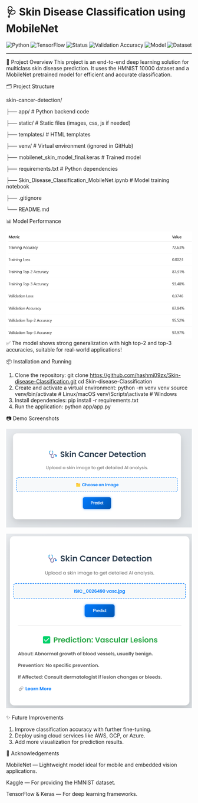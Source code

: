 # 🩺 Skin Disease Classification using MobileNet

![Python](https://img.shields.io/badge/Python-3.8%2B-blue.svg)
![TensorFlow](https://img.shields.io/badge/TensorFlow-2.0%2B-orange.svg)
![Status](https://img.shields.io/badge/Status-Completed-brightgreen.svg)
![Validation Accuracy](https://img.shields.io/badge/Validation_Accuracy-87.84%25-brightgreen)
![Model](https://img.shields.io/badge/Model-MobileNet-blueviolet)
![Dataset](https://img.shields.io/badge/Dataset-HMNIST_10000-lightgrey)

---


🚀 Project Overview
This project is an end-to-end deep learning solution for multiclass skin disease prediction.
It uses the HMNIST 10000 dataset and a MobileNet pretrained model for efficient and accurate classification.



🗂️ Project Structure

skin-cancer-detection/

├── app/                   # Python backend code

├── static/                 # Static files (images, css, js if needed)

├── templates/              # HTML templates

├── venv/                   # Virtual environment (ignored in GitHub)

├── mobilenet_skin_model_final.keras  # Trained model

├── requirements.txt        # Python dependencies

├── Skin_Disease_Classification_MobileNet.ipynb  # Model training notebook

├── .gitignore

└── README.md




📊 Model Performance

![Model Evaluation](static/images/model_evaluation_table.png)
✅ The model shows strong generalization with high top-2 and top-3 accuracies, suitable for real-world applications!


📦 Installation and Running
1. Clone the repository:
    git clone https://github.com/hashmi09zx/Skin-disease-Classification.git
cd Skin-disease-Classification
2. Create and activate a virtual environment:
    python -m venv venv
    source venv/bin/activate  # Linux/macOS
    venv\Scripts\activate     # Windows
3. Install dependencies:
    pip install -r requirements.txt
4. Run the application:
    python app/app.py


📷 Demo Screenshots

![Demo Image](static/images/demo.png)

![Prediction Image](static/images/image.png)

✨ Future Improvements
1. Improve classification accuracy with further fine-tuning.
2. Deploy using cloud services like AWS, GCP, or Azure.
3. Add more visualization for prediction results.



🙌 Acknowledgements

MobileNet — Lightweight model ideal for mobile and embedded vision applications.

Kaggle — For providing the HMNIST dataset.

TensorFlow & Keras — For deep learning frameworks.

